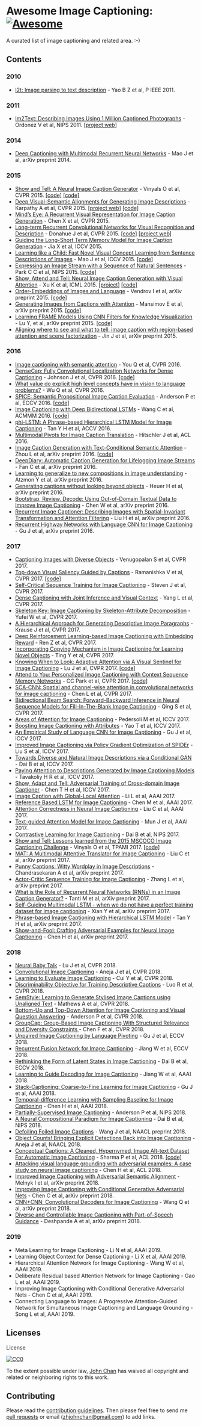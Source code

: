 # Awesome Image Captioning:[![Awesome](https://awesome.re/badge.svg)](https://awesome.re)
A curated list of image captioning and related area. :-)

## Contents

### 2010
* [I2t: Image parsing to text description](https://ieeexplore.ieee.org/abstract/document/5487377/) - Yao B Z et al, P IEEE 2011.

### 2011
* [Im2Text: Describing Images Using 1 Million Captioned Photographs](http://tamaraberg.com/papers/generation_nips2011.pdf) - Ordonez V et al, NIPS 2011. [[project web]](http://vision.cs.stonybrook.edu/~vicente/sbucaptions/)

### 2014
* [Deep Captioning with Multimodal Recurrent Neural Networks](http://arxiv.org/abs/1412.6632) - Mao J et al, arXiv preprint 2014.

### 2015
* [Show and Tell: A Neural Image Caption Generator](http://arxiv.org/abs/1411.4555) - Vinyals O et al, CVPR 2015. [[code]](https://github.com/karpathy/neuraltalk) [[code]](https://github.com/zsdonghao/Image-Captioning)
* [Deep Visual-Semantic Alignments for Generating Image Descriptions](http://arxiv.org/abs/1412.2306) - Karpathy A et al, CVPR 2015. [[project web]](http://cs.stanford.edu/people/karpathy/deepimagesent/) [[code]](https://github.com/karpathy/neuraltalk)
* [Mind’s Eye: A Recurrent Visual Representation for Image Caption Generation](http://www.cs.cmu.edu/~xinleic/papers/cvpr15_rnn.pdf) - Chen X et al, CVPR 2015.
* [Long-term Recurrent Convolutional Networks for Visual Recognition and Description](http://arxiv.org/abs/1411.4389) - Donahue J et al, CVPR 2015. [[code]](https://github.com/BVLC/caffe/pull/2033) [[project web]](http://jeffdonahue.com/lrcn/)
* [Guiding the Long-Short Term Memory Model for Image Caption Generation](https://arxiv.org/abs/1509.04942) - Jia X et al, ICCV 2015.
* [Learning like a Child: Fast Novel Visual Concept Learning from Sentence Descriptions of Images](http://arxiv.org/abs/1504.06692) - Mao J et al, ICCV 2015. [[code]](https://github.com/mjhucla/NVC-Dataset)
* [Expressing an Image Stream with a Sequence of Natural Sentences](http://papers.nips.cc/paper/5776-expressing-an-image-stream-with-a-sequence-of-natural-sentences.pdf) - Park C C et al, NIPS 2015. [[code]](https://github.com/cesc-park/CRCN)
* [Show, Attend and Tell: Neural Image Caption Generation with Visual Attention](http://arxiv.org/abs/1502.03044) - Xu K et al, ICML 2015. [[project]](http://kelvinxu.github.io/projects/capgen.html) [[code]](https://github.com/yunjey/show-attend-and-tell-tensorflow)
* [Order-Embeddings of Images and Language](http://arxiv.org/abs/1511.06361) - Vendrov I et al, arXiv preprint 2015. [[code]](https://github.com/ivendrov/order-embedding)
* [Generating Images from Captions with Attention](http://arxiv.org/abs/1511.02793) - Mansimov E et al, arXiv preprint 2015. [[code]](https://github.com/emansim/text2image)
* [Learning FRAME Models Using CNN Filters for Knowledge Visualization](http://arxiv.org/abs/1509.08379) - Lu Y, et al, arXiv preprint 2015. [[code]](http://www.stat.ucla.edu/~yang.lu/project/deepFrame/doc/deepFRAME_1.1.zip) 
* [Aligning where to see and what to tell: image caption with region-based attention and scene factorization](http://arxiv.org/abs/1506.06272) - Jin J et al, arXiv preprint 2015.

### 2016
* [Image captioning with semantic attention](https://arxiv.org/abs/1603.03925) - You Q et al, CVPR 2016.
* [DenseCap: Fully Convolutional Localization Networks for Dense Captioning](http://arxiv.org/abs/1511.07571) - Johnson J et al, CVPR 2016. [[code]](https://github.com/jcjohnson/densecap)
* [What value do explicit high level concepts have in vision to language problems?](http://arxiv.org/abs/1506.01144) - Wu Q et al, CVPR 2016.
* [SPICE: Semantic Propositional Image Caption Evaluation](http://www.panderson.me/images/SPICE.pdf) - Anderson P et al, ECCV 2016. [[code]](https://github.com/peteanderson80/SPICE)
* [Image Captioning with Deep Bidirectional LSTMs](http://arxiv.org/abs/1604.00790) - Wang C et al, ACMMM 2016. [[code]](https://github.com/deepsemantic/image_captioning)
* [phi-LSTM: A Phrase-based Hierarchical LSTM Model for Image Captioning](http://arxiv.org/abs/1608.05813) - Tan Y H et al, ACCV 2016.
* [Multimodal Pivots for Image Caption Translation](http://arxiv.org/abs/1511.02793) - Hitschler J et al, ACL 2016.
* [Image Caption Generation with Text-Conditional Semantic Attention](https://arxiv.org/abs/1606.04621) - Zhou L et al, arXiv preprint 2016. [[code]](https://github.com/LuoweiZhou/e2e-gLSTM-sc)
* [DeepDiary: Automatic Caption Generation for Lifelogging Image Streams](http://arxiv.org/abs/1608.03819) - Fan C et al, arXiv preprint 2016.
* [Learning to generalize to new compositions in image understanding](http://arxiv.org/abs/1608.07639) - Atzmon Y et al, arXiv preprint 2016.
* [Generating captions without looking beyond objects](https://arxiv.org/abs/1610.03708) - Heuer H et al, arXiv preprint 2016.
* [Bootstrap, Review, Decode: Using Out-of-Domain Textual Data to Improve Image Captioning](https://arxiv.org/abs/1611.05321) - Chen W et al, arXiv preprint 2016.
* [Recurrent Image Captioner: Describing Images with Spatial-Invariant Transformation and Attention Filtering](https://arxiv.org/abs/1612.04949) - Liu H et al, arXiv preprint 2016.
* [Recurrent Highway Networks with Language CNN for Image Captioning](https://arxiv.org/abs/1612.07086) - Gu J et al, arXiv preprint  2016.

### 2017
* [Captioning Images with Diverse Objects](http://arxiv.org/abs/1606.07770) - Venugopalan S et al, CVPR 2017.
* [Top-down Visual Saliency Guided by Captions](https://arxiv.org/abs/1612.07360) - Ramanishka V et al, CVPR 2017. [[code]](https://github.com/VisionLearningGroup/caption-guided-saliency)
* [Self-Critical Sequence Training for Image Captioning](https://arxiv.org/abs/1612.00563) - Steven J et al, CVPR 2017.
* [Dense Captioning with Joint Inference and Visual Context](https://arxiv.org/abs/1611.06949) - Yang L et al, CVPR 2017.
* [Skeleton Key: Image Captioning by Skeleton-Attribute Decomposition](https://arxiv.org/abs/1704.06972) - Yufei W et al, CVPR 2017.
* [A Hierarchical Approach for Generating Descriptive Image Paragraphs](https://arxiv.org/abs/1611.06607) - Krause J et al, CVPR 2017.
* [Deep Reinforcement Learning-based Image Captioning with Embedding Reward](https://arxiv.org/abs/1704.03899) - Ren Z et al, CVPR 2017.
* [Incorporating Copying Mechanism in Image Captioning for Learning Novel Objects](https://arxiv.org/abs/1708.05271) - Ting Y et al, CVPR 2017.
* [Knowing When to Look: Adaptive Attention via A Visual Sentinel for Image Captioning](https://arxiv.org/abs/1612.01887) - Lu J et al, CVPR 2017. [[code]](https://github.com/jiasenlu/AdaptiveAttention)
* [Attend to You: Personalized Image Captioning with Context Sequence Memory Networks](https://arxiv.org/abs/1704.06485) - CC Park et al, CVPR 2017. [[code]](https://github.com/cesc-park/attend2u)
* [SCA-CNN: Spatial and channel-wise attention in convolutional networks for image captioning](https://arxiv.org/abs/1611.05594) - Chen L et al, CVPR 2017.
* [Bidirectional Beam Search: Forward-Backward Inference in Neural Sequence Models for Fill-In-The-Blank Image Captioning](https://arxiv.org/abs/1705.08759) - Qing S et al, CVPR 2017.
* [Areas of Attention for Image Captioning](https://arxiv.org/abs/1612.01033) - Pedersoli M et al, ICCV 2017.
* [Boosting Image Captioning with Attributes](https://arxiv.org/abs/1611.01646) - Yao T et al, ICCV 2017.
* [An Empirical Study of Language CNN for Image Captioning](https://arxiv.org/abs/1612.07086) - Gu J et al, ICCV 2017.
* [Improved Image Captioning via Policy Gradient Optimization of SPIDEr](https://arxiv.org/abs/1612.00370) - Liu S et al, ICCV 2017.
* [Towards Diverse and Natural Image Descriptions via a Conditional GAN](http://openaccess.thecvf.com/content_ICCV_2017/papers/Dai_Towards_Diverse_and_ICCV_2017_paper.pdf) - Dai B et al, ICCV 2017.
* [Paying Attention to Descriptions Generated by Image Captioning Models](https://arxiv.org/abs/1704.07434) - Tavakoliy H R et al, ICCV 2017.
* [Show, Adapt and Tell: Adversarial Training of Cross-domain Image Captioner](https://arxiv.org/abs/1705.00930) - Chen T H et al, ICCV 2017.
* [Image Caption with Global-Local Attention](https://www.aaai.org/ocs/index.php/AAAI/AAAI17/paper/download/14880/14291) - Li L et al, AAAI 2017.
* [Reference Based LSTM for Image Captioning](https://aaai.org/ocs/index.php/AAAI/AAAI17/paper/download/14249/14270) - Chen M et al, AAAI 2017.
* [Attention Correctness in Neural Image Captioning](https://arxiv.org/abs/1605.09553) - Liu C et al, AAAI 2017.
* [Text-guided Attention Model for Image Captioning](https://arxiv.org/abs/1612.03557) - Mun J et al, AAAI 2017.
* [Contrastive Learning for Image Captioning](https://arxiv.org/abs/1710.02534) - Dai B et al, NIPS 2017.
* [Show and Tell: Lessons learned from the 2015 MSCOCO Image Captioning Challenge](http://arxiv.org/abs/1609.06647) - Vinyals O et al, TPAMI 2017. [[code]](https://github.com/tensorflow/models/tree/master/im2txt)
* [MAT: A Multimodal Attentive Translator for Image Captioning](https://arxiv.org/abs/1702.05658) - Liu C et al, arXiv preprint  2017.
* [Punny Captions: Witty Wordplay in Image Descriptions](https://arxiv.org/abs/1704.08224) - Chandrasekaran A et al, arXiv preprint 2017.
* [Actor-Critic Sequence Training for Image Captioning](https://arxiv.org/abs/1706.09601) - Zhang L et al, arXiv preprint 2017.
* [What is the Role of Recurrent Neural Networks (RNNs) in an Image Caption Generator?](https://arxiv.org/abs/1708.02043) - Tanti M et al, arXiv preprint 2017.
* [Self-Guiding Multimodal LSTM - when we do not have a perfect training dataset for image captioning](https://arxiv.org/abs/1709.05038) - Xian Y et al, arXiv preprint 2017.
* [Phrase-based Image Captioning with Hierarchical LSTM Model](https://arxiv.org/abs/1711.05557) - Tan Y H et al, arXiv preprint 2017.
* [Show-and-Fool: Crafting Adversarial Examples for Neural Image Captioning](https://arxiv.org/abs/1712.02051) - Chen H et al, arXiv preprint 2017.

### 2018
* [Neural Baby Talk](https://arxiv.org/abs/1803.09845) - Lu J et al, CVPR 2018.
* [Convolutional Image Captioning](https://arxiv.org/abs/1711.09151) - Aneja J et al, CVPR 2018.
* [Learning to Evaluate Image Captioning](https://arxiv.org/abs/1806.06422) - Cui Y et al, CVPR 2018.
* [Discriminability Objective for Training Descriptive Captions](https://arxiv.org/abs/1803.04376) - Luo R et al, CVPR 2018.
* [SemStyle: Learning to Generate Stylised Image Captions using Unaligned Text](https://arxiv.org/abs/1805.07030) - Mathews A et al, CVPR 2018.
* [Bottom-Up and Top-Down Attention for Image Captioning and Visual Question Answering](https://arxiv.org/abs/1707.07998) - Anderson P et al, CVPR 2018.
* [GroupCap: Group-Based Image Captioning With Structured Relevance and Diversity Constraints
](http://openaccess.thecvf.com/content_cvpr_2018/papers/Chen_GroupCap_Group-Based_Image_CVPR_2018_paper.pdf) - Chen F et al, CVPR 2018.
* [Unpaired Image Captioning by Language Pivoting](http://openaccess.thecvf.com/content_ECCV_2018/papers/Jiuxiang_Gu_Unpaired_Image_Captioning_ECCV_2018_paper.pdf) - Gu J et al, ECCV 2018.
* [Recurrent Fusion Network for Image Captioning](https://arxiv.org/abs/1807.09986) - Jiang W et al, ECCV 2018.
* [Rethinking the Form of Latent States in Image Captioning](http://openaccess.thecvf.com/content_ECCV_2018/papers/Bo_Dai_Rethinking_the_Form_ECCV_2018_paper.pdf) - Dai B et al, ECCV 2018.
* [Learning to Guide Decoding for Image Captioning](https://arxiv.org/abs/1804.00887) - Jiang W et al, AAAI 2018.
* [Stack-Captioning: Coarse-to-Fine Learning for Image Captioning](https://arxiv.org/abs/1709.03376) - Gu J et al, AAAI 2018.
* [Temporal-difference Learning with Sampling Baseline for Image Captioning](http://eprints.lancs.ac.uk/123576/1/2018_4.pdf) - Chen H et al, AAAI 2018.
* [Partially-Supervised Image Captioning](https://arxiv.org/pdf/1806.06004.pdf) - Anderson P et al, NIPS 2018.
* [A Neural Compositional Paradigm for Image Captioning](https://arxiv.org/pdf/1810.09630.pdf) - Dai B et al, NIPS 2018.
* [Defoiling Foiled Image Captions](https://arxiv.org/abs/1805.06549) - Wang J et al, NAACL preprint 2018.
* [Object Counts! Bringing Explicit Detections Back into Image Captioning](https://arxiv.org/abs/1805.00314) - Aneja J et al, NAACL 2018.
* [Conceptual Captions: A Cleaned, Hypernymed, Image Alt-text Dataset For Automatic Image Captioning](http://www.aclweb.org/anthology/P18-1238) - Sharma P et al, ACL 2018. [[code]](https://github.com/google-research-datasets/conceptual-captions)
* [Attacking visual language grounding with adversarial examples: A case study on neural image captioning](http://www.aclweb.org/anthology/P18-1241) - Chen H et al, ACL 2018.
* [Improved Image Captioning with Adversarial Semantic Alignment](https://arxiv.org/abs/1805.00063) - Melnyk I et al, arXiv preprint 2018.
* [Improving Image Captioning with Conditional Generative Adversarial Nets](https://arxiv.org/abs/1805.07112) - Chen C et al, arXiv preprint 2018.
* [CNN+CNN: Convolutional Decoders for Image Captioning](https://arxiv.org/abs/1805.09019) - Wang Q et al, arXiv preprint 2018.
* [Diverse and Controllable Image Captioning with Part-of-Speech Guidance](https://arxiv.org/abs/1805.12589) - Deshpande A et al, arXiv preprint 2018.

### 2019
* Meta Learning for Image Captioning - Li N et al, AAAI 2019.
* Learning Object Context for Dense Captioning - Li X et al, AAAI 2019.
* Hierarchical Attention Network for Image Captioning - Wang W et al, AAAI 2019.
* Deliberate Residual based Attention Network for Image Captioning - Gao L et al, AAAI 2019.
* Improving Image Captioning with Conditional Generative Adversarial Nets - Chen C et al, AAAI 2019.
* Connecting Language to Images: A Progressive Attention-Guided Network for Simultaneous Image Captioning and Language Grounding - Song L et al, AAAI 2019.

## Licenses
License

[![CC0](http://i.creativecommons.org/p/zero/1.0/88x31.png)](http://creativecommons.org/publicdomain/zero/1.0/)

To the extent possible under law, [John Chan](https://github.com/zhjohnchan) has waived all copyright and related or neighboring rights to this work.

## Contributing
Please read the [contribution guidelines](contributing.md). Then please feel free to send me [pull requests](https://github.com/zhjohnchan/awesome-image-captioning/pulls) or email (zhjohnchan@gmail.com) to add links. 
